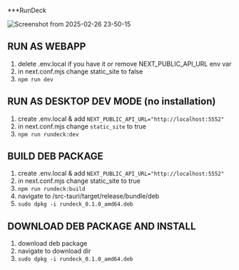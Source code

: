 ***RunDeck

![Screenshot from 2025-02-26 23-50-15](https://github.com/user-attachments/assets/3d6e0403-37f8-4d4c-a3bc-cbf62581bf5b)

## RUN AS WEBAPP
1) delete .env.local if you have it or remove NEXT_PUBLIC_API_URL env var
2) in next.conf.mjs change static_site to false
2) ```npm run dev```

## RUN AS DESKTOP DEV MODE (no installation)
1) create .env.local & add ```NEXT_PUBLIC_API_URL="http://localhost:5552"```
2) in next.conf.mjs change ```static_site``` to true
3) ```npm run rundeck:dev```

## BUILD DEB PACKAGE
1) create .env.local & add ```NEXT_PUBLIC_API_URL="http://localhost:5552"```
2) in next.conf.mjs change static_site to true
3) ```npm run rundeck:build```
4) navigate to /src-tauri/target/release/bundle/deb
5) ```sudo dpkg -i rundeck_0.1.0_amd64.deb```

## DOWNLOAD DEB PACKAGE AND INSTALL
1) download deb package
2) navigate to download dir
3) ```sudo dpkg -i rundeck_0.1.0_amd64.deb```
